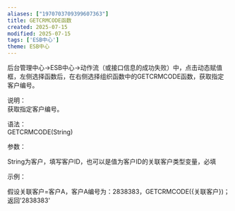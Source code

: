 ```yaml
---
aliases: ["1970703709399607363"]
title: GETCRMCODE函数
created: 2025-07-15
modified: 2025-07-15
tags: ['ESB中心']
theme: ESB中心
---
```


后台管理中心->ESB中心->动作流（或接口信息的成功失败）中，点击动态赋值框，左侧选择函数后，在右侧选择组织函数中的GETCRMCODE函数，获取指定客户编号。

说明：  
获取指定客户编号。

语法：  
GETCRMCODE(String)

参数：

String为客户，填写客户ID，也可以是值为客户ID的关联客户类型变量，必填

示例：

假设关联客户=客户A，客户A编号为：2838383，GETCRMCODE({关联客户})；返回'2838383'